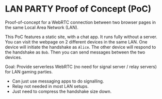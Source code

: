 # LAN PARTY Proof of Concept (PoC)

Proof-of-concept for a WebRTC connection between two browser pages in the same Local Area Network (LAN).

This PoC features a static site, with a chat app. It runs fully without a server.
You can visit the webpage on 2 different devices in the same LAN.
One device will initiate the handshake as `Alice`.
The other device will respond to the handshake as `Bob`.
Then you can send messages between the two devices.

Goal: Provide serverless WebRTC (no need for signal server / relay servers) for LAN gaming parties.

- Can just use messaging apps to do signalling.
- Relay not needed in most LAN setups.
- Just need to compress the handshake size down.